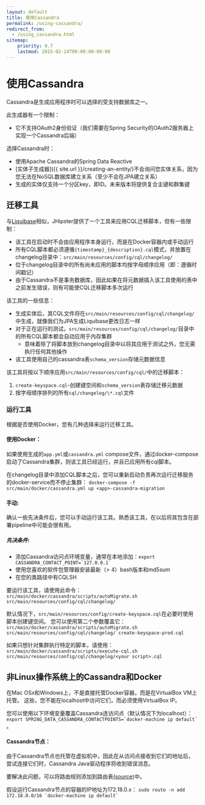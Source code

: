 ```yaml
---
layout: default
title: 使用Cassandra
permalink: /using-cassandra/
redirect_from:
  - /using_cassandra.html
sitemap:
    priority: 0.7
    lastmod: 2015-02-24T00:00:00-00:00
---
```


# <i class="fa fa-eye"></i> 使用Cassandra

Cassandra是生成应用程序时可以选择的受支持数据库之一。

此生成器有一个限制：

*   它不支持OAuth2身份验证（我们需要在Spring Security的OAuth2服务器上实现一个Cassandra后端）

选择Cassandra时：

*   使用Apache Cassandra的Spring Data Reactive
*   [实体子生成器]({{ site.url }}/creating-an-entity/)不会询问您实体关系，因为您无法在NoSQL数据库建立关系（至少不会在JPA建立关系）
*   生成的实体仅支持一个分区key，即ID。未来版本将提供复合主键和群集键

## 迁移工具

与[Liquibase](http://www.liquibase.org/)相似，JHipster提供了一个工具来应用CQL迁移脚本，但有一些限制：

*   该工具在启动时不会由应用程序本身运行，而是在Docker容器内或手动运行
*   所有CQL脚本都必须遵循`{timestamp}_{description}.cql`模式，并放置在changelog目录中：`src/main/resources/config/cql/changelog/`
*   位于changelog目录中的所有尚未应用的脚本均按字母顺序应用（即：遵循时间戳记）
*   由于Cassandra不是事务数据库，因此如果在将元数据插入该工具使用的表中之前发生错误，则有可能使CQL迁移脚本多次运行

该工具的一些信息：

*   生成实体后，其CQL文件将在`src/main/resources/config/cql/changelog/`中生成，就像我们为JPA生成Liquibase更改日志一样
*   对于正在运行的测试，`src/main/resources/config/cql/changelog/`目录中的所有CQL脚本都会自动应用于内存集群
    *   意味着除了将脚本放到changelog目录中以将其应用于测试之外，您无需执行任何其他操作
*   该工具使用自己的cassandra表`schema_version`存储元数据信息

该工具将按以下顺序应用`src/main/resources/config/cql/`中的迁移脚本：

1.  `create-keyspace.cql`-创建键空间和`schema_version`表存储迁移元数据
2.  按字母顺序排列的所有`cql/changelog/\*.cql`文件

### 运行工具

根据是否使用Docker，您有几种选择来运行迁移工具。

#### 使用Docker：

如果使用生成的`app.yml`或`cassandra.yml` compose文件，通过docker-compose启动了Cassandra集群，则该工具已经运行，并且已应用所有cql脚本。

在changelog目录中添加CQL脚本之后，您可以重新启动负责再次运行迁移服务的docker-service而不停止集群：
`docker-compose -f src/main/docker/cassandra.yml up <app>-cassandra-migration`

#### 手动:

确认一些先决条件后，您可以手动运行该工具。熟悉该工具，在以后将其包含在部署pipeline中可能会很有用。

##### 先决条件:

*   添加Cassandra访问点环境变量，通常在本地添加：``export CASSANDRA_CONTACT_POINT=`127.0.0.1` ``
*   使用您喜欢的软件包管理器安装最新（> 4）bash版本和md5sum
*   在您的类路径中有CQLSH

要运行该工具，请使用此命令： `src/main/docker/cassandra/scripts/autoMigrate.sh src/main/resources/config/cql/changelog/`

默认情况下，`src/main/resources/config/create-keyspace.cql`在必要时使用脚本创建键空间。
您可以使用第二个参数覆盖它：`src/main/docker/cassandra/scripts/autoMigrate.sh src/main/resources/config/cql/changelog/ create-keyspace-prod.cql`

如果只想针对集群执行特定的脚本，请使用：`src/main/docker/cassandra/scripts/execute-cql.sh src/main/resources/config/cql/changelog/<your script>.cql`

## 非Linux操作系统上的Cassandra和Docker

在Mac OSx和Windows上，不是直接托管Docker容器，而是在VirtualBox VM上托管。
这些，您不能在localhost中访问它们，而必须使用VirtualBox IP。

您可以使用以下环境变量覆盖Cassandra连访问点（默认情况下为localhost）：``export SPRING_DATA_CASSANDRA_CONTACTPOINTS=`docker-machine ip default` ``。

#### Cassandra节点：

由于Cassandra节点也托管在虚拟机中，因此在从访问点接收到它们的地址后，尝试连接它们时，Cassandra Java驱动程序将收到错误消息。

要解决此问题，可以将路由规则添加到路由表[(source)](http://krasserm.github.io/2015/07/13/chaos-testing-with-docker-and-cassandra/#port-mapping)中。

假设运行Cassandra节点的容器的IP地址为172.18.0.x：
``sudo route -n add 172.18.0.0/16 `docker-machine ip default` ``

